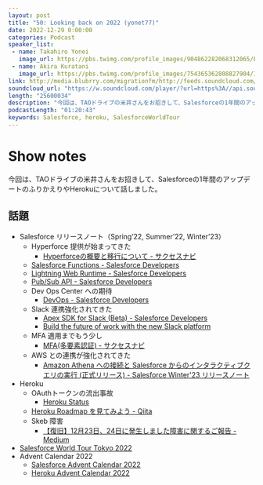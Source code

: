 ```yaml
---
layout: post
title: "50: Looking back on 2022 (yonet77)"
date: 2022-12-29 0:00:00
categories: Podcast
speaker_list:
 - name: Takahiro Yonei
   image_url: https://pbs.twimg.com/profile_images/904862282068312065/EipaTmja_400x400.jpg
 - name: Akira Kuratani
   image_url: https://pbs.twimg.com/profile_images/754365362808827904/Ig84TgbE_400x400.jpg
link: http://media.blubrry.com/migrationfm/http://feeds.soundcloud.com/stream/1412089192-migrationfm-50-looking-back-on-2022-yonet77.mp3
soundcloud_url: "https://w.soundcloud.com/player/?url=https%3A//api.soundcloud.com/tracks/1412089192%3Fsecret_token%3Ds-yT0nNoqmaBf&color=%23ff5500&auto_play=false&hide_related=false&show_comments=true&show_user=true&show_reposts=false&show_teaser=true&visual=true"
length: "25600034"
description: "今回は、TAOドライブの米井さんをお招きして、Salesforceの1年間のアップデートのふりかえりやHerokuについて話しました。"
podcastLength: "01:20:43"
keywords: Salesforce, heroku, SalesforceWorldTour
---
```


# Show notes

今回は、TAOドライブの米井さんをお招きして、Salesforceの1年間のアップデートのふりかえりやHerokuについて話しました。

## 話題
- Salesforce リリースノート（Spring’22, Summer’22, Winter’23）
  - Hyperforce 提供が始まってきた
    - [Hyperforceの概要と移行について - サクセスナビ](https://successjp.salesforce.com/article/NAI-000186)
  - [Salesforce Functions - Salesforce Developers](https://developer.salesforce.com/docs/platform/functions/overview)
  - [Lightning Web Runtime - Salesforce Developers](https://developer.salesforce.com/docs/platform/lwr/overview)
  - [Pub/Sub API - Salesforce Developers](https://developer.salesforce.com/docs/platform/pub-sub-api/overview)
  - Dev Ops Center への期待
    - [DevOps - Salesforce Developers](https://developer.salesforce.com/developer-centers/devops)
  - Slack 連携強化されてきた
    - [Apex SDK for Slack (Beta) - Salesforce Developers](https://developer.salesforce.com/docs/platform/salesforce-slack-sdk/overview)
    - [Build the future of work with the new Slack platform](https://api.slack.com/future?utm_medium=referral&utm_source=partner&utm_campaign=fy23-dev-open-beta-launch)
  - MFA 適用までもう少し
    - [MFA(多要素認証) - サクセスナビ](https://successjp.salesforce.com/special/mfa-overview)
  - AWS との連携が強化されてきた
    - [Amazon Athena への接続と Salesforce からのインタラクティブクエリの実行 (正式リリース) - Salesforce Winter'23 リリースノート](https://help.salesforce.com/s/articleView?id=release-notes.rn_forcecom_external_data_Athena_GA.htm&type=5&release=240)
- Heroku
  - OAuthトークンの流出事故
    - [Heroku Status](https://status.heroku.com/incidents/2413)
  - [Heroku Roadmap を見てみよう - Qiita](https://qiita.com/sho7650/items/29c3fc3190be3ab03eec) 
  - Skeb 障害
    - [【復旧】12月23日、24日に発生しました障害に関するご報告 - Medium](https://medium.com/skeb-jp/report-36b5608aa867)
- [Salesforce World Tour Tokyo 2022](https://www.salesforce.com/jp/events/worldtour/2022/)
- Advent Calendar 2022
    - [Salesforce Advent Calendar 2022](https://qiita.com/advent-calendar/2022/salesforce)
    - [Heroku Advent Calendar 2022](https://qiita.com/advent-calendar/2022/heroku)